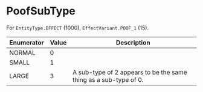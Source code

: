 # PoofSubType

For `EntityType.EFFECT` (1000), `EffectVariant.POOF_1` (15). 

| Enumerator | Value | Description |
| - | - | - |
| NORMAL | 0 |  |
| SMALL | 1 |  |
| LARGE | 3 | A sub-type of 2 appears to be the same thing as a sub-type of 0.  |
